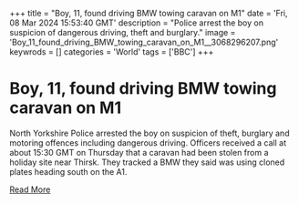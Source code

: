 +++
title = "Boy, 11, found driving BMW towing caravan on M1"
date = 'Fri, 08 Mar 2024 15:53:40 GMT'
description = "Police arrest the boy on suspicion of dangerous driving, theft and burglary."
image = 'Boy_11_found_driving_BMW_towing_caravan_on_M1__3068296207.png'
keywrods =  []
categories = 'World'
tags = ['BBC']
+++

# Boy, 11, found driving BMW towing caravan on M1

North Yorkshire Police arrested the boy on suspicion of theft, burglary and motoring offences including dangerous driving.
Officers received a call at about 15:30 GMT on Thursday that a caravan had been stolen from a holiday site near Thirsk.
They tracked a BMW they said was using cloned plates heading south on the A1.


[Read More](https://www.bbc.co.uk/news/uk-england-york-north-yorkshire-68513071)
